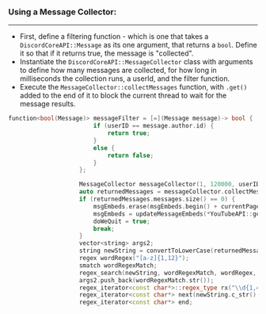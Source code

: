 ### **Using a Message Collector:**
---
- First, define a filtering function - which is one that takes a `DiscordCoreAPI::Message` as its one argument, that returns a `bool`. Define it so that if it returns true, the message is "collected".
- Instantiate the `DiscordCoreAPI::MessageCollector` class with arguments to define how many messages are collected, for how long in milliseconds the collection runs, a userId, and the filter function.
- Execute the `MessageCollector::collectMessages` function, with `.get()` added to the end of it to block the current thread to wait for the message results.
 
```cpp
function<bool(Message)> messageFilter = [=](Message message)-> bool {
                        if (userID == message.author.id) {
                            return true;
                        }
                        else {
                            return false;
                        }
                    };

                    MessageCollector messageCollector(1, 120000, userID, messageFilter);
                    auto returnedMessages = messageCollector.collectMessages().get();
                    if (returnedMessages.messages.size() == 0) {
                        msgEmbeds.erase(msgEmbeds.begin() + currentPageIndex, msgEmbeds.begin() + currentPageIndex + 1);
                        msgEmbeds = updateMessageEmbeds(*YouTubeAPI::getQueue(guild.id), discordGuild, newEvent, args->eventData, currentPageIndex);
                        doWeQuit = true;
                        break;
                    }
                    vector<string> args2;
                    string newString = convertToLowerCase(returnedMessages.messages.at(0).content);
                    regex wordRegex("[a-z]{1,12}");
                    smatch wordRegexMatch;
                    regex_search(newString, wordRegexMatch, wordRegex, regex_constants::match_flag_type::match_any | regex_constants::match_flag_type::match_not_null | regex_constants::match_flag_type::match_prev_avail);
                    args2.push_back(wordRegexMatch.str());
                    regex_iterator<const char*>::regex_type rx("\\d{1,4}");
                    regex_iterator<const char*> next(newString.c_str(), newString.c_str() + strlen(newString.c_str()), rx);
                    regex_iterator<const char*> end;
```
